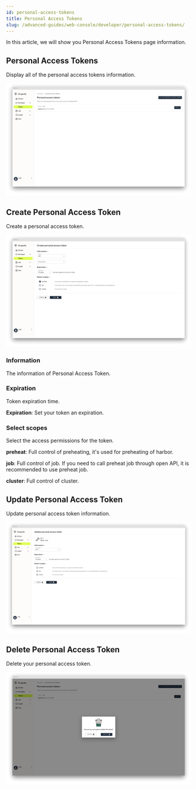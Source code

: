```yaml
---
id: personal-access-tokens
title: Personal Access Tokens
slug: /advanced-guides/web-console/developer/personal-access-tokens/
---
```


In this article, we will show you Personal Access Tokens page information.

## Personal Access Tokens

Display all of the personal access tokens information.

![tokens](../../../resource/advanced-guides/web-console/developer/personal-access-tokens/tokens.png)

## Create Personal Access Token

Create a personal access token.

![create-token](../../../resource/advanced-guides/web-console/developer/personal-access-tokens/create-token.png)

### Information

The information of Personal Access Token.

### Expiration

Token expiration time.

**Expiration**: Set your token an expiration.

### Select scopes

Select the access permissions for the token.

**preheat**: Full control of preheating, it's used for preheating of harbor.

**job**: Full control of job. If you need to call preheat job through open API, it is recommended to use preheat job.

**cluster**: Full control of cluster.

## Update Personal Access Token

Update personal access token information.

![update-token](../../../resource/advanced-guides/web-console/developer/personal-access-tokens/update-token.png)

## Delete Personal Access Token

Delete your personal access token.

![delete-token](../../../resource/advanced-guides/web-console/developer/personal-access-tokens/delete-token.png)
